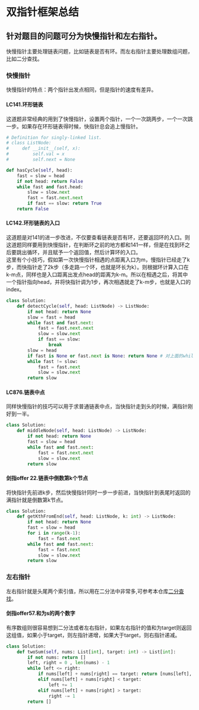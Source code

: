 # 双指针框架总结
## 针对题目的问题可分为快慢指针和左右指针。
快慢指针主要处理链表问题，比如链表是否有环。而左右指针主要处理数组问题，比如二分查找。

### 快慢指针
快慢指针的特点：两个指针出发点相同，但是指针的速度有差异。
#### LC141.环形链表
这道题非常经典的用到了快慢指针，设置两个指针，一个一次跳两步，一个一次跳一步。如果存在环形链表得时候，快指针总会追上慢指针。
```python
# Definition for singly-linked list.
# class ListNode:
#     def __init__(self, x):
#         self.val = x
#         self.next = None

def hasCycle(self, head):
    fast = slow = head
    if not head: return False
    while fast and fast.head:
        slow = slow.next
        fast = fast.next.next
        if fast == slow: return True
    return False
```

#### LC142.环形链表的入口
这道题是对141的进一步改进，不仅要查看链表是否有环，还要返回环的入口。则这道题同样要用到快慢指针，在判断环之前的地方都和141一样，但是在找到环之后要跳出循环，并且赋予一个返回值，然后计算环的入口。  
这里有个小技巧，假如第一次快慢指针相遇的点距离入口为m，慢指针已经走了k步，而快指针走了2k步（多走路一个环，也就是环长为k）。则根据环计算入口在k-m点，同样也是入口距离出发点head的距离为k-m。所以在相遇之后，将其中一个指针指向head，并将快指针调为1步，再次相遇就走了k-m步，也就是入口的index。
```python
class Solution:
    def detectCycle(self, head: ListNode) -> ListNode:
        if not head: return None
        slow = fast = head
        while fast and fast.next:
            fast = fast.next.next
            slow = slow.next
            if fast == slow:
                break
        slow = head
        if fast is None or fast.next is None: return None # 对上面的while的结果赋予返回值
        while fast != slow:
            fast = fast.next
            slow = slow.next
        return slow
```

#### LC876.链表中点
同样快慢指针的技巧可以用于求普通链表中点，当快指针走到头的时候，满指针刚好到一半。
```python
class Solution:
    def middleNode(self, head: ListNode) -> ListNode:
        if not head: return None
        fast = slow = head
        while fast and fast.next:
            fast = fast.next.next
            slow = slow.next
        return slow
```

#### 剑指offer 22.链表中倒数第k个节点
将快指针先前进k步，然后快慢指针同时一步一步前进，当快指针到表尾时返回的满指针就是倒数第k节点。
```python
class Solution:
    def getKthFromEnd(self, head: ListNode, k: int) -> ListNode:
        if not head: return None
        fast = slow = head
        for i in range(k-1):
            fast = fast.next
        while fast and fast.next:
            fast = fast.next
            slow = slow.next
        return slow
```


### 左右指针
左右指针就是头尾两个索引值，所以用在二分法中非常多,可参考本仓库[二分查找](https://github.com/hangzhang23/technical_summary/blob/master/leetcode/%E4%BA%8C%E5%88%86%E6%9F%A5%E6%89%BE.md)。

#### 剑指offer57.和为s的两个数字
有序数组则很容易想到二分法或者左右指针，如果左右指针的值和为target则返回这组值，如果小于target，则左指针递增，如果大于target，则右指针递减。
```python
class Solution:
    def twoSum(self, nums: List[int], target: int) -> List[int]:
        if not nums: return []
        left, right = 0 , len(nums) - 1
        while left <= right:
            if nums[left] + nums[right] == target: return [nums[left], nums[right]]
            elif nums[left] + nums[right] < target:
                left += 1
            elif nums[left] + nums[right] > target:
                right -= 1
        return []
```
